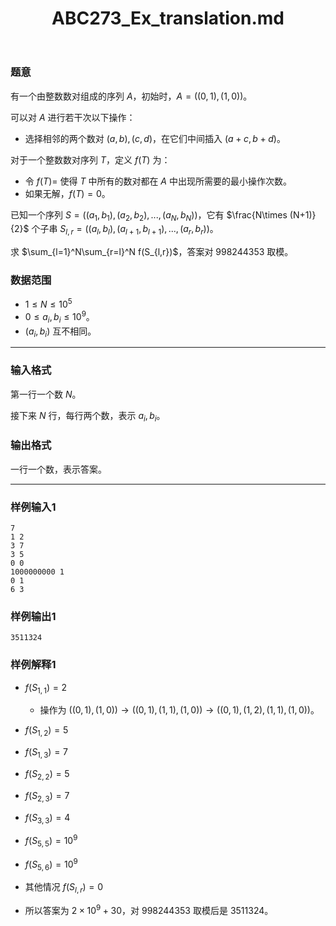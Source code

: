 ﻿---
title: "ABC273_Ex_translation.md"
tags: []
author: ""
created: ""
---

### 题意 

有一个由整数数对组成的序列 $A$，初始时，$A=((0,1),(1,0))$。

可以对 $A$ 进行若干次以下操作：

- 选择相邻的两个数对 $(a,b),(c,d)$，在它们中间插入 $(a+c,b+d)$。

对于一个整数数对序列 $T$，定义 $f(T)$ 为：

- 令 $f(T)=$ 使得 $T$ 中所有的数对都在 $A$ 中出现所需要的最小操作次数。
- 如果无解，$f(T)=0$。

已知一个序列 $S=((a_1,b_1),(a_2,b_2),...,(a_N,b_N))$，它有 $\frac{N\times (N+1)}{2}$ 个子串 $S_{l,r}=((a_l,b_l),(a_{l+1},b_{l+1}),...,(a_r,b_r))$。

求 $\sum_{l=1}^N\sum_{r=l}^N f(S_{l,r})$，答案对 $998244353$ 取模。

### 数据范围

- $1\le N\le 10^5$
- $0\le a_i,b_i\le 10^9$。
- $(a_i,b_i)$ 互不相同。

---

### 输入格式

第一行一个数 $N$。

接下来 $N$ 行，每行两个数，表示 $a_i,b_i$。

### 输出格式

一行一个数，表示答案。

---

### 样例输入1

```
7
1 2
3 7
3 5
0 0
1000000000 1
0 1
6 3
```

### 样例输出1

```
3511324
```

### 样例解释1

- $f(S_{1,1})=2$
  - 操作为 $((0,1),(1,0))\to ((0,1),(1,1),(1,0))\to ((0,1),(1,2),(1,1),(1,0))$。
- $f(S_{1,2})=5$
- $f(S_{1,3})=7$
- $f(S_{2,2})=5$
- $f(S_{2,3})=7$
- $f(S_{3,3})=4$
- $f(S_{5,5})=10^9$
- $f(S_{5,6})=10^9$

- 其他情况 $f(S_{l,r})=0$
- 所以答案为 $2\times 10^9+30$，对 $998244353$ 取模后是 $3511324$。

